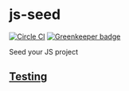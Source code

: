 # js-seed

[![Circle CI](https://circleci.com/gh/redgeoff/js-seed.svg?style=svg&circle-token=ea0783d3cb983f122c5e8c7239295b4362e8358d)](https://circleci.com/gh/redgeoff/js-seed)
 [![Greenkeeper badge](https://badges.greenkeeper.io/redgeoff/js-seed.svg)](https://greenkeeper.io/)

Seed your JS project


## [Testing](TESTING.md)

